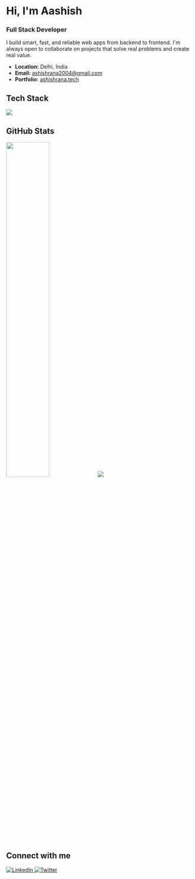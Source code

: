 # Hi, I'm Aashish

### Full Stack Developer

I build smart, fast, and reliable web apps from backend to frontend. I'm always open to collaborate on projects that solve real problems and create real value.

- **Location:** Delhi, India  
- **Email:** [ashishrana2004@gmail.com](mailto:ashishrana2004@gmail.com)  
- **Portfolio:** [ashishrana.tech](https://ashishrana.tech)


## Tech Stack

<p align="left">
  <img src="https://skillicons.dev/icons?i=html,css,javascript,tailwind,nextjs,react,mongodb,express,nodejs,&theme=dark" />
</p>


## GitHub Stats

<img src="https://github-readme-stats.vercel.app/api?username=ashishranatech&show_icons=true&hide_border=true&theme=react&count_private=true" width="48%" />

<img src="https://github-readme-stats.vercel.app/api/top-langs/?username=ashishranatech&layout=compact&hide_border=true&theme=react"  />



## Connect with me

<p align="left">
  <a href="https://linkedin.com/in/ashishranatech" target="_blank">
    <img src="https://img.shields.io/badge/-LinkedIn-1a1a2e?style=for-the-badge&logo=linkedin&logoColor=0077B5" alt="LinkedIn" />
  </a>
  <a href="https://x.com/ashishd2dlife" target="_blank">
    <img src="https://img.shields.io/badge/-Twitter-1a1a2e?style=for-the-badge&logo=twitter&logoColor=1DA1F2" alt="Twitter" />
  </a>
</p>


